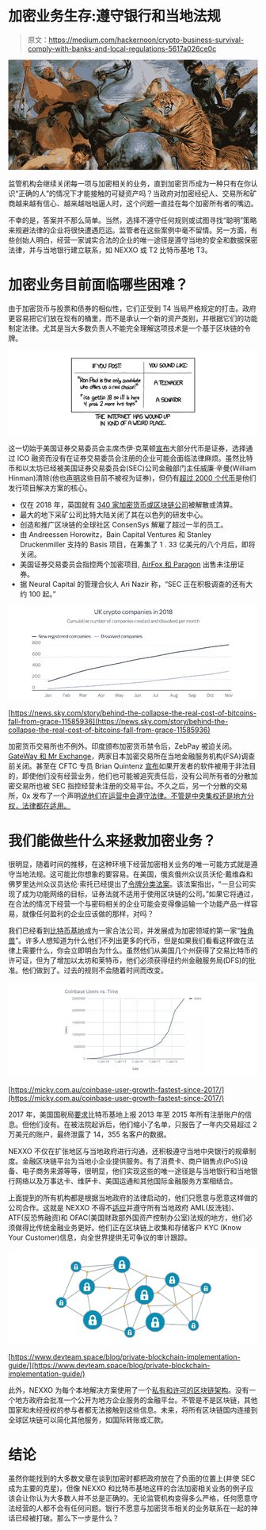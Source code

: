 # 加密业务生存:遵守银行和当地法规

> 原文：<https://medium.com/hackernoon/crypto-business-survival-comply-with-banks-and-local-regulations-5617a026ce0c>

![](img/c433f8308ef155c30e0cd77ed5685998.png)

监管机构会继续关闭每一项与加密相关的业务，直到加密货币成为一种只有在你认识“正确的人”的情况下才能接触的可疑资产吗？当政府对加密经纪人、交易所和矿商越来越有信心、越来越咄咄逼人时，这个问题一直挂在每个加密所有者的嘴边。

不幸的是，答案并不那么简单。当然，选择不遵守任何规则或试图寻找“聪明”策略来规避法律的企业将很快遭遇厄运。监管者在这些案例中毫不留情。另一方面，有些创始人明白，经营一家诚实合法的企业的唯一途径是遵守当地的安全和数据保密法律，并与当地银行建立联系，如 NEXXO 或 T2 比特币基地 T3。

# 加密业务目前面临哪些困难？

由于加密货币与股票和债券的相似性，它们正受到 T4 当局严格规定的打击。政府更容易把它们放在现有的桶里，而不是承认一个新的资产类别，并根据它们的功能制定法律。尤其是当大多数负责人不能完全理解这项技术是一个基于区块链的令牌。

![](img/46d3cbc05f5913ba345e577a7393c2e2.png)

这一切始于美国证券交易委员会主席杰伊·克莱顿[宣布](https://www.ccn.com/sec-chair-jay-claytons-mass-crackdown-on-crypto-industry-roil-gop-lawmakers)大部分代币是证券，选择通过 ICO 融资而没有在证券交易委员会注册的企业可能会面临法律麻烦。虽然比特币和以太坊已经被美国证券交易委员会(SEC)公司金融部门主任威廉·辛曼(William Hinman)清除(他也[声明](https://www.cnbc.com/2018/06/14/bitcoin-and-ethereum-are-not-securities-but-some-cryptocurrencies-may-be-sec-official-says.html)这些目前不被视为证券)，但仍有[超过 2000 个代币](https://coinmarketcap.com/all/views/all/)是他们发行项目解决方案的核心。

*   仅在 2018 年，英国就有 [340 家加密货币或区块链公司](https://cointelegraph.com/news/at-least-340-uk-crypto-or-blockchain-companies-ceased-operations-in-2018-report-finds)被解散或清算。
*   最大的地下采矿公司比特大陆关闭了其在以色列的研发中心。
*   创造和推广区块链的全球社区 ConsenSys 解雇了超过一半的员工。
*   由 Andreessen Horowitz，Bain Capital Ventures 和 Stanley Druckenmiller 支持的 Basis 项目，在筹集了 1 . 33 亿美元的八个月后，即将关闭。
*   美国证券交易委员会指控两个加密项目, [AirFox 和 Paragon](https://www.sec.gov/news/press-release/2018-264) 出售未注册证券。
*   据 Neural Capital 的管理合伙人 Ari Nazir 称，“SEC 正在积极调查的还有大约 100 起。”

![](img/5b0a3f53ce825b80b820e1808a621392.png)

[https://news.sky.com/story/behind-the-collapse-the-real-cost-of-bitcoins-fall-from-grace-11585936](https://news.sky.com/story/behind-the-collapse-the-real-cost-of-bitcoins-fall-from-grace-11585936)

加密货币交易所也不例外。印度颁布加密货币禁令后，ZebPay 被迫关闭。 [GateWay 和 Mr Exchange](https://bitcoinist.com/two-more-japanese-cryptocurrency-exchanges-shut-down/)，两家日本加密交易所在当地金融服务机构(FSA)调查前关闭。甚至在 CFTC 专员 Brian Quintenz [宣布](https://www.cftc.gov/PressRoom/SpeechesTestimony/opaquintenz16)如果开发者的软件被用于非法目的，即使他们没有经营业务，他们也可能被追究责任后，没有公司所有者的分散加密交易所也被 SEC 指控经营未注册的交易平台。不久之后，另一个分散的交易所，0x 发布了一个声明[说他们在运营中会遵守法律。不管是中央集权还是地方分权，法律都在适用。](https://twitter.com/0xProject/status/1060636406509264896)

# 我们能做些什么来拯救加密业务？

很明显，随着时间的推移，在这种环境下经营加密相关业务的唯一可能方式就是遵守当地法规。这可能比你想象的要容易。在美国，俄亥俄州众议员沃伦·戴维森和佛罗里达州众议员达伦·索托已经提出了[令牌分类法案](https://davidson.house.gov/media-center/press-releases/congressmen-warren-davidson-darren-soto-introduce-ico-fix-businesses)。该法案指出，“一旦公司实现了成为功能网络的目标，证券法就不适用于使用区块链的公司。”如果它将通过，在合法的情况下经营一个与密码相关的企业可能会变得像运输一个功能产品一样容易，就像任何盈利的企业应该做的那样，对吗？

我们已经看到[比特币基地](https://www.coinbase.com/)成为一家合法公司，并发展成为加密领域的第一家“[独角兽](http://fortune.com/2017/08/10/bitcoin-coinbase-unicorn/)”。许多人想知道为什么他们不列出更多的代币，但是如果我们看看这样做在法律上需要什么，你会立即明白为什么。虽然他们从美国几个州获得了交易比特币的许可证，但为了增加以太坊和莱特币，他们必须获得纽约州金融服务局(DFS)的批准。他们做到了。过去的规则不会随着时间而改变。

![](img/2461dd78c951bff15e22c164d6c5277f.png)

[https://micky.com.au/coinbase-user-growth-fastest-since-2017/](https://micky.com.au/coinbase-user-growth-fastest-since-2017/)

2017 年，美国国税局[要求](https://www.bloomberg.com/news/articles/2017-11-10/coinbase-likely-to-lose-bid-to-block-irs-probe-of-customer-gains)比特币基地上报 2013 年至 2015 年所有注册账户的信息。但他们没有。在被法院起诉后，他们缩小了名单，只报告了一年内交易超过 2 万美元的账户，最终泄露了 14，355 名客户的数据。

NEXXO 不仅在扩张地区与当地政府进行沟通，还积极遵守当地中央银行的规章制度。金融区块链平台为当地小企业提供服务。有了消费卡、商户销售点(PoS)设备、电子商务来源等等，很明显，他们实现这些的唯一途径是与当地银行和当地银行网络以及万事达卡、维萨卡、美国运通和其他国际金融服务方案相结合。

上面提到的所有机构都是根据当地政府的法律启动的，他们只愿意与愿意这样做的公司合作。这就是 NEXXO 不得不[适应](https://nexxo.io/assets/staticassets/nexxo-whitepaper.pdf?nexxoversion=2.31)并遵守所有当地政府 AML(反洗钱)、ATF(反恐怖融资)和 OFAC(美国财政部外国资产控制办公室)法规的地方，他们必须做得比传统金融业务更好。他们正在区块链上收集和存储客户 KYC (Know Your Customer)信息，向全世界提供无可争议的审计跟踪。

![](img/fc81ba3cd28f1bded86df061890b6c23.png)

[https://www.devteam.space/blog/private-blockchain-implementation-guide/](https://www.devteam.space/blog/private-blockchain-implementation-guide/)

此外，NEXXO 为每个本地解决方案使用了一个[私有和许可的区块链架构](https://hackernoon.com/choosing-private-blockchain-tech-hyperledger-composer-6ed61ea0dbc1)。没有一个地方政府会批准一个公开为地方企业服务的金融平台。不管是不是区块链，其他国家和未经授权的参与者都无法接触到这些信息。未来，将所有区块链国内连接到全球区块链可以简化其他服务，如国际转账或汇款。

# 结论

虽然你能找到的大多数文章在谈到加密时都把政府放在了负面的位置上(并使 SEC 成为主要的克星)，但像 NEXXO 和比特币基地这样的合法加密相关业务的例子应该会让你认为大多数人并不总是正确的。无论监管机构变得多么严格，任何愿意守法经营的人都不会有任何问题。银行不愿意与加密货币相关的业务联系在一起的神话已经被打破。那么下一步是什么？